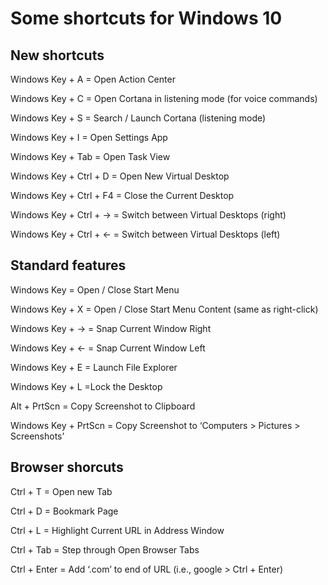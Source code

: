 # Some shortcuts for Windows 10

## New shortcuts

Windows Key + A	= Open Action Center

Windows Key + C	= Open Cortana in listening mode (for voice commands)

Windows Key + S	= Search / Launch Cortana (listening mode)

Windows Key + I	= Open Settings App

Windows Key + Tab =	Open Task View

Windows Key + Ctrl + D = Open New Virtual Desktop

Windows Key + Ctrl + F4 = Close the Current Desktop

Windows Key + Ctrl + →	= Switch between Virtual Desktops (right)

Windows Key + Ctrl + ←	= Switch between Virtual Desktops (left)

## Standard features

Windows Key	 = Open / Close Start Menu

Windows Key + X	= Open / Close Start Menu Content (same as right-click)

Windows Key + →	= Snap Current Window Right

Windows Key + ←	= Snap Current Window Left

Windows Key + E	= Launch File Explorer

Windows Key + L	=Lock the Desktop

Alt + PrtScn = Copy Screenshot to Clipboard

Windows Key + PrtScn = Copy Screenshot to ‘Computers > Pictures > Screenshots’

## Browser shorcuts

Ctrl + T = Open new Tab

Ctrl + D = Bookmark Page

Ctrl + L = Highlight Current URL in Address Window

Ctrl + Tab = Step through Open Browser Tabs

Ctrl + Enter = Add ‘.com’ to end of URL (i.e., google > Ctrl + Enter)